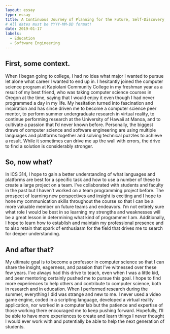 ```yaml
---
layout: essay
type: essay
title: A Continuous Journey of Planning for the Future, Self-Discovery, and Compiler Errors
# All dates must be YYYY-MM-DD format!
date: 2019-01-17
labels:
  - Education
  - Software Engineering
---
```


## First, some context. 

When I began going to college, I had no idea what major I wanted to pursue let alone what career I wanted to end up in. I hesitantly joined the computer science program at Kapiolani Community College in my freshman year as a result of my best friend, who was taking computer science courses in Oregon at the time, saying that I would enjoy it even though I had never programmed a day in my life. My hesitation turned into fascination and inspiration and has since driven me to become a computer science peer mentor, to perform summer undergraduate research in virtual reality, to continue performing research at the University of Hawaii at Manoa, and to cultivate a passion that I’d never known before. Personally, the biggest draws of computer science and software engineering are using multiple languages and platforms together and solving technical puzzles to achieve a result. While it sometimes can drive me up the wall with errors, the drive to find a solution is considerably stronger.

## So, now what?

In ICS 314, I hope to gain a better understanding of what languages and platforms are best for a specific task and how to use a number of these to create a large project on a team. I’ve collaborated with students and faculty in the past but I haven’t worked on a team programming project before. The prospect of learning new perspectives and insight is exciting and I hope to hone my communication skills throughout the course so that I can be a more valuable member on future teams and endeavors. I’m not entirely sure what role I would be best in so learning my strengths and weaknesses will be a great lesson in determining what kind of programmer I am. Additionally, I hope to learn how to establish and maintain my professional presence and to also retain that spark of enthusiasm for the field that drives me to search for deeper understanding. 

## And after that?

My ultimate goal is to become a professor in computer science so that I can share the insight, eagerness, and passion that I’ve witnessed over these few years. I’ve always had this drive to teach, even when I was a little kid, and peer mentoring certainly pushed me to pursue this goal. I hope to find more experiences to help others and contribute to computer science, both in research and in education. When I performed research during the summer, everything I did was strange and new to me. I never used a video game engine, coded in a scripting language, developed a virtual reality application, nor worked in a computer lab but the patience and expertise of those working there encouraged me to keep pushing forward. Hopefully, I’ll be able to have more experiences to create and learn things I never thought I would ever work with and potentially be able to help the next generation of students.
